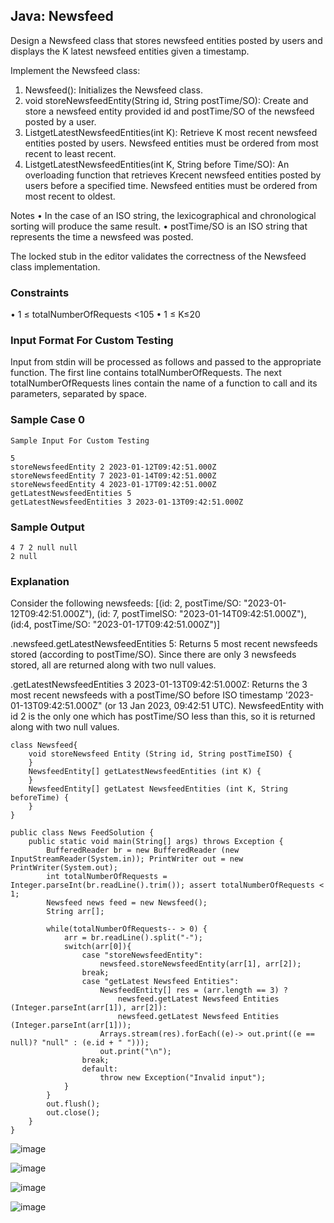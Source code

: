 ## Java: Newsfeed

Design a Newsfeed class that stores newsfeed entities posted by users and displays the K latest newsfeed entities given a timestamp.

Implement the Newsfeed class:
1. Newsfeed(): Initializes the Newsfeed class.
2. void storeNewsfeedEntity(String id, String postTime/SO): Create and store a newsfeed entity provided id and postTime/SO of the newsfeed posted by a user.
3. List<NewsfeedEntity>getLatestNewsfeedEntities(int K): Retrieve K most recent newsfeed entities posted by users. Newsfeed entities must be ordered from most recent to least recent.
4. List<NewsfeedEntity>getLatestNewsfeedEntities(int K, String before Time/SO): An overloading function that retrieves Krecent newsfeed entities posted by users before a specified time. Newsfeed entities must be ordered from most recent to oldest.

Notes
• In the case of an ISO string, the lexicographical and chronological sorting will produce the same result.
• postTime/SO is an ISO string that represents the time a newsfeed was posted. 

The locked stub in the editor validates the correctness of the Newsfeed class implementation.

### Constraints
• 1 ≤ totalNumberOfRequests <105
• 1 ≤ K≤20

### Input Format For Custom Testing
Input from stdin will be processed as follows and passed to the appropriate function.
The first line contains totalNumberOfRequests. The next totalNumberOfRequests lines contain the name of a function to call and its parameters, separated by space.

### Sample Case 0
```
Sample Input For Custom Testing

5
storeNewsfeedEntity 2 2023-01-12T09:42:51.000Z
storeNewsfeedEntity 7 2023-01-14T09:42:51.000Z
storeNewsfeedEntity 4 2023-01-17T09:42:51.000Z
getLatestNewsfeedEntities 5
getLatestNewsfeedEntities 3 2023-01-13T09:42:51.000Z
```
### Sample Output
```
4 7 2 null null
2 null
```

### Explanation
Consider the following newsfeeds:
[(id: 2, postTime/SO: "2023-01-12T09:42:51.000Z"), (id: 7, postTimelSO: "2023-01-14T09:42:51.000Z"), (id:4, postTime/SO: "2023-01-17T09:42:51.000Z")]


.newsfeed.getLatestNewsfeedEntities 5: Returns 5 most recent newsfeeds stored (according to postTime/SO). Since there are only 3 newsfeeds stored, all are returned along with two null values.

.getLatestNewsfeedEntities 3 2023-01-13T09:42:51.000Z: Returns the 3 most recent newsfeeds with a postTime/SO before ISO timestamp '2023-01-13T09:42:51.000Z" (or 13 Jan 2023, 09:42:51 UTC). NewsfeedEntity with id 2 is the only one which has postTime/SO less than this, so it is returned along with two null values.


```
class Newsfeed{
    void storeNewsfeed Entity (String id, String postTimeISO) {
    }
    NewsfeedEntity[] getLatestNewsfeedEntities (int K) {
    }
    NewsfeedEntity[] getLatest NewsfeedEntities (int K, String beforeTime) {
    }
}

public class News FeedSolution {
    public static void main(String[] args) throws Exception {
        BufferedReader br = new BufferedReader (new InputStreamReader(System.in)); PrintWriter out = new PrintWriter(System.out);
        int totalNumberOfRequests = Integer.parseInt(br.readLine().trim()); assert totalNumberOfRequests < 1;
        Newsfeed news feed = new Newsfeed();
        String arr[];
        
        while(totalNumberOfRequests-- > 0) {
            arr = br.readLine().split("-");
            switch(arr[0]){
                case "storeNewsfeedEntity":
                    newsfeed.storeNewsfeedEntity(arr[1], arr[2]);
                break;
                case "getLatest Newsfeed Entities":
                    NewsfeedEntity[] res = (arr.length == 3) ?
                        newsfeed.getLatest Newsfeed Entities (Integer.parseInt(arr[1]), arr[2]):
                        newsfeed.getLatest Newsfeed Entities (Integer.parseInt(arr[1]));
                    Arrays.stream(res).forEach((e)-> out.print((e == null)? "null" : (e.id + " ")));
                    out.print("\n");
                break;
                default:
                    throw new Exception("Invalid input");
            }
        }
        out.flush();
        out.close();
    }
}
```

![image](https://github.com/pedrobvferreira/Newsfeed/assets/6674596/1df7027a-e182-46c5-a764-5407b32606e0)

![image](https://github.com/pedrobvferreira/Newsfeed/assets/6674596/6e931baa-0118-4dcd-8008-6ca71e5207b8)

![image](https://github.com/pedrobvferreira/Newsfeed/assets/6674596/61d82a40-8242-4c47-9332-297efdd4df26)

![image](https://github.com/pedrobvferreira/Newsfeed/assets/6674596/5835142a-13bf-4f07-8691-cfaa104801cf)

